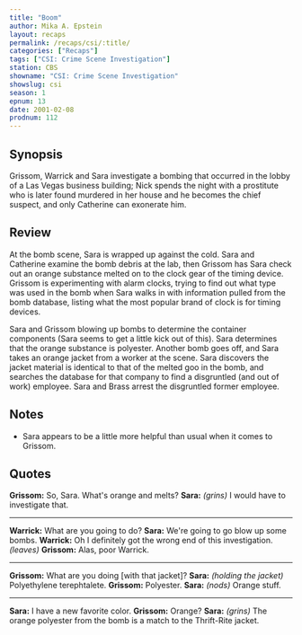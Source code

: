 ```yaml
---
title: "Boom"
author: Mika A. Epstein
layout: recaps
permalink: /recaps/csi/:title/
categories: ["Recaps"]
tags: ["CSI: Crime Scene Investigation"]
station: CBS
showname: "CSI: Crime Scene Investigation"
showslug: csi
season: 1
epnum: 13
date: 2001-02-08
prodnum: 112
---
```


## Synopsis

Grissom, Warrick and Sara investigate a bombing that occurred in the lobby of a Las Vegas business building; Nick spends the night with a prostitute who is later found murdered in her house and he becomes the chief suspect, and only Catherine can exonerate him.

## Review

At the bomb scene, Sara is wrapped up against the cold. Sara and Catherine examine the bomb debris at the lab, then Grissom has Sara check out an orange substance melted on to the clock gear of the timing device. Grissom is experimenting with alarm clocks, trying to find out what type was used in the bomb when Sara walks in with information pulled from the bomb database, listing what the most popular brand of clock is for timing devices.

Sara and Grissom blowing up bombs to determine the container components (Sara seems to get a little kick out of this). Sara determines that the orange substance is polyester. Another bomb goes off, and Sara takes an orange jacket from a worker at the scene. Sara discovers the jacket material is identical to that of the melted goo in the bomb, and searches the database for that company to find a disgruntled (and out of work) employee. Sara and Brass arrest the disgruntled former employee.

## Notes

* Sara appears to be a little more helpful than usual when it comes to Grissom.

## Quotes

**Grissom:** So, Sara. What's orange and melts?
**Sara:** _(grins)_ I would have to investigate that.

- - -

**Warrick:** What are you going to do?
**Sara:** We're going to go blow up some bombs.
**Warrick:** Oh I definitely got the wrong end of this investigation. _(leaves)_
**Grissom:** Alas, poor Warrick.

- - -

**Grissom:** What are you doing [with that jacket]?
**Sara:** _(holding the jacket)_ Polyethylene terephtalete.
**Grissom:** Polyester.
**Sara:** _(nods)_ Orange stuff.

- - -

**Sara:** I have a new favorite color.
**Grissom:** Orange?
**Sara:** _(grins)_ The orange polyester from the bomb is a match to the Thrift-Rite jacket.

